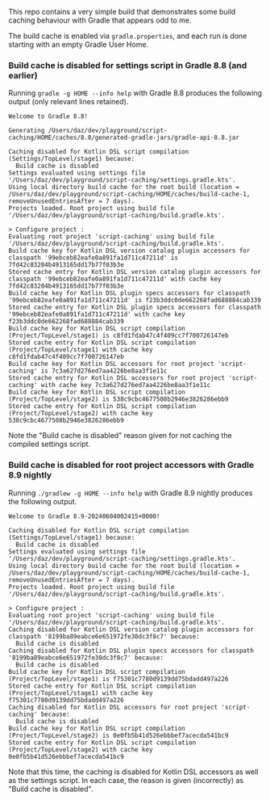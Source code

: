 This repo contains a very simple build that demonstrates some build caching behaviour with Gradle that appears odd to me.

The build cache is enabled via `gradle.properties`, and each run is done starting with an empty Gradle User Home.

### Build cache is disabled for settings script in Gradle 8.8 (and earlier)

Running `gradle -g HOME --info help` with Gradle 8.8 produces the following output (only relevant lines retained).

```
Welcome to Gradle 8.8!

Generating /Users/daz/dev/playground/script-caching/HOME/caches/8.8/generated-gradle-jars/gradle-api-8.8.jar

Caching disabled for Kotlin DSL script compilation (Settings/TopLevel/stage1) because:
  Build cache is disabled
Settings evaluated using settings file '/Users/daz/dev/playground/script-caching/settings.gradle.kts'.
Using local directory build cache for the root build (location = /Users/daz/dev/playground/script-caching/HOME/caches/build-cache-1, removeUnusedEntriesAfter = 7 days).
Projects loaded. Root project using build file '/Users/daz/dev/playground/script-caching/build.gradle.kts'.

> Configure project :
Evaluating root project 'script-caching' using build file '/Users/daz/dev/playground/script-caching/build.gradle.kts'.
Build cache key for Kotlin DSL version catalog plugin accessors for classpath '99ebceb82eafe0a891fa1d711c47211d' is 7fd42c83204b4913165dd17b77f03b3e
Stored cache entry for Kotlin DSL version catalog plugin accessors for classpath '99ebceb82eafe0a891fa1d711c47211d' with cache key 7fd42c83204b4913165dd17b77f03b3e
Build cache key for Kotlin DSL plugin specs accessors for classpath '99ebceb82eafe0a891fa1d711c47211d' is f23b3ddc0de662268fad688884cab339
Stored cache entry for Kotlin DSL plugin specs accessors for classpath '99ebceb82eafe0a891fa1d711c47211d' with cache key f23b3ddc0de662268fad688884cab339
Build cache key for Kotlin DSL script compilation (Project/TopLevel/stage1) is c8fd1fdab47c4f409cc7f700726147eb
Stored cache entry for Kotlin DSL script compilation (Project/TopLevel/stage1) with cache key c8fd1fdab47c4f409cc7f700726147eb
Build cache key for Kotlin DSL accessors for root project 'script-caching' is 7c3a627d276ed7aa4226be8aa3f1e11c
Stored cache entry for Kotlin DSL accessors for root project 'script-caching' with cache key 7c3a627d276ed7aa4226be8aa3f1e11c
Build cache key for Kotlin DSL script compilation (Project/TopLevel/stage2) is 538c9cbc4677508b2946e3826286ebb9
Stored cache entry for Kotlin DSL script compilation (Project/TopLevel/stage2) with cache key 538c9cbc4677508b2946e3826286ebb9
```

Note the "Build cache is disabled" reason given for not caching the compiled settings script.

### Build cache is disabled for root project accessors with Gradle 8.9 nightly

Running `./gradlew -g HOME --info help` with Gradle 8.9 nightly produces the following output.

```
Welcome to Gradle 8.9-20240604002415+0000!

Caching disabled for Kotlin DSL script compilation (Settings/TopLevel/stage1) because:
  Build cache is disabled
Settings evaluated using settings file '/Users/daz/dev/playground/script-caching/settings.gradle.kts'.
Using local directory build cache for the root build (location = /Users/daz/dev/playground/script-caching/HOME/caches/build-cache-1, removeUnusedEntriesAfter = 7 days).
Projects loaded. Root project using build file '/Users/daz/dev/playground/script-caching/build.gradle.kts'.

> Configure project :
Evaluating root project 'script-caching' using build file '/Users/daz/dev/playground/script-caching/build.gradle.kts'.
Caching disabled for Kotlin DSL version catalog plugin accessors for classpath '8199ba89eabce6e651972fe30dc3f8c7' because:
  Build cache is disabled
Caching disabled for Kotlin DSL plugin specs accessors for classpath '8199ba89eabce6e651972fe30dc3f8c7' because:
  Build cache is disabled
Build cache key for Kotlin DSL script compilation (Project/TopLevel/stage1) is f75301c7780d9139dd75bdadd497a226
Stored cache entry for Kotlin DSL script compilation (Project/TopLevel/stage1) with cache key f75301c7780d9139dd75bdadd497a226
Caching disabled for Kotlin DSL accessors for root project 'script-caching' because:
  Build cache is disabled
Build cache key for Kotlin DSL script compilation (Project/TopLevel/stage2) is 0e0fb5b41d526ebbbef7acecda541bc9
Stored cache entry for Kotlin DSL script compilation (Project/TopLevel/stage2) with cache key 0e0fb5b41d526ebbbef7acecda541bc9
```

Note that this time, the caching is disabled for Kotlin DSL accessors as well as the settings script.
In each case, the reason is given (incorrectly) as "Build cache is disabled".
